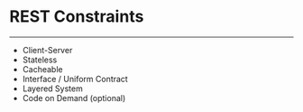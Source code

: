 # REST Constraints

---

- Client-Server
- Stateless
- Cacheable
- Interface / Uniform Contract
- Layered System
- Code on Demand (optional)
